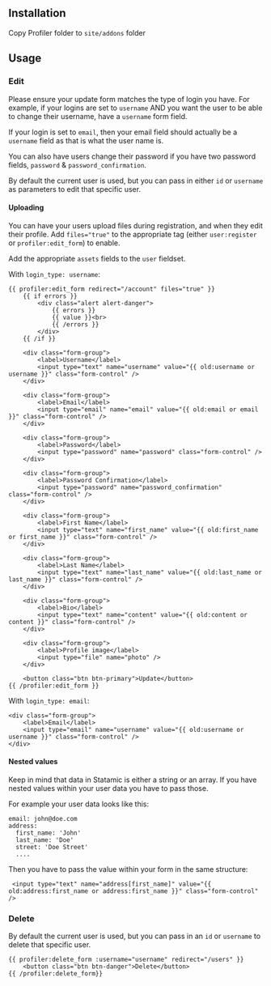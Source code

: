 ## Installation

Copy Profiler folder to `site/addons` folder

## Usage

### Edit
Please ensure your update form matches the type of login you have. For example, if your logins are set to `username` AND you want the user to be able to change their username, have a `username` form field.

If your login is set to `email`, then your email field should actually be a `username` field as that is what the user name is.

You can also have users change their password if you have two password fields, `password` & `password_confirmation`.

By default the current user is used, but you can pass in either `id` or `username` as parameters to edit that specific user.

#### Uploading 

You can have your users upload files during registration, and when they edit their profile. Add `files="true"` to the appropriate tag (either `user:register` or `profiler:edit_form`) to enable.

Add the appropriate `assets` fields to the `user` fieldset.

With `login_type: username`:
```
{{ profiler:edit_form redirect="/account" files="true" }}
    {{ if errors }}
        <div class="alert alert-danger">
            {{ errors }}
            {{ value }}<br>
            {{ /errors }}
        </div>
    {{ /if }}

    <div class="form-group">
        <label>Username</label>
        <input type="text" name="username" value="{{ old:username or username }}" class="form-control" />
    </div>

    <div class="form-group">
        <label>Email</label>
        <input type="email" name="email" value="{{ old:email or email }}" class="form-control" />
    </div>

    <div class="form-group">
        <label>Password</label>
        <input type="password" name="password" class="form-control" />
    </div>

    <div class="form-group">
        <label>Password Confirmation</label>
        <input type="password" name="password_confirmation" class="form-control" />
    </div>

    <div class="form-group">
        <label>First Name</label>
        <input type="text" name="first_name" value="{{ old:first_name or first_name }}" class="form-control" />
    </div>

    <div class="form-group">
        <label>Last Name</label>
        <input type="text" name="last_name" value="{{ old:last_name or last_name }}" class="form-control" />
    </div>

    <div class="form-group">
        <label>Bio</label>
        <input type="text" name="content" value="{{ old:content or content }}" class="form-control" />
    </div>

    <div class="form-group">
        <label>Profile image</label>
        <input type="file" name="photo" />
    </div>

    <button class="btn btn-primary">Update</button>
{{ /profiler:edit_form }}
```

With `login_type: email`:

```
<div class="form-group">
    <label>Email</label>
    <input type="email" name="username" value="{{ old:username or username }}" class="form-control" />
</div>
```

#### Nested values

Keep in mind that data in Statamic is either a string or an array. If you have nested values within your user data you have to pass those.

For example your user data looks like this:
```
email: john@doe.com
address:
  first_name: 'John'
  last_name: 'Doe'
  street: 'Doe Street'
  ....
```
Then you have to pass the value within your form in the same structure:

```
 <input type="text" name="address[first_name]" value="{{ old:address:first_name or address:first_name }}" class="form-control" />
```

### Delete

By default the current user is used, but you can pass in an `id` or `username` to delete that specific user.

```
{{ profiler:delete_form :username="username" redirect="/users" }}
    <button class="btn btn-danger">Delete</button>
{{ /profiler:delete_form}}

```
